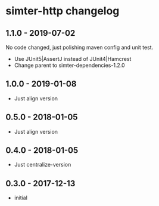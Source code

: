 # simter-http changelog

## 1.1.0 - 2019-07-02

No code changed, just polishing maven config and unit test.

- Use JUnit5|AssertJ instead of JUnit4|Hamcrest
- Change parent to simter-dependencies-1.2.0

## 1.0.0 - 2019-01-08

- Just align version

## 0.5.0 - 2018-01-05

- Just align version

## 0.4.0 - 2018-01-05

- Just centralize-version

## 0.3.0 - 2017-12-13

- initial